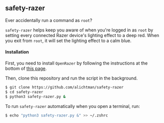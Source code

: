 ## safety-razer

Ever accidentally run a command as `root`? 

`safety-razer` helps keep you aware of when you're logged in as `root` by setting every connected Razer device's lighting effect to a deep red. When you exit from `root`, it will set the lighting effect to a calm blue. 

#### Installation

First, you need to install `OpenRazer` by following the instructions at the bottom of [this page](https://openrazer.github.io).

Then, clone this repository and run the script in the background.

```bash
$ git clone https://github.com/alichtman/safety-razer
$ cd safety-razer
$ python3 safety-razer.py &
```

To run `safety-razer` automatically when you open a terminal, run:

```bash
$ echo "python3 safety-razer.py &" >> ~/.zshrc
```

